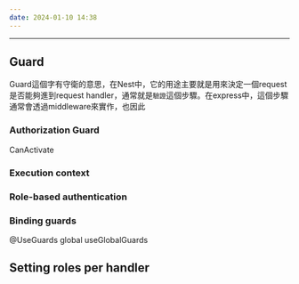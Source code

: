 ```yaml
---
date: 2024-01-10 14:38
---
```

---
## Guard
Guard這個字有守衛的意思，在Nest中，它的用途主要就是用來決定一個request是否能夠進到request handler，通常就是`驗證`這個步驟。在express中，這個步驟通常會透過middleware來實作，也因此

### Authorization Guard
CanActivate

### Execution context

### Role-based authentication

### Binding guards

@UseGuards
global useGlobalGuards

## Setting roles per handler
